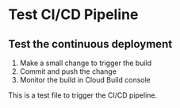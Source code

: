 # Test CI/CD Pipeline

## Test the continuous deployment

1. Make a small change to trigger the build
2. Commit and push the change
3. Monitor the build in Cloud Build console

This is a test file to trigger the CI/CD pipeline.
